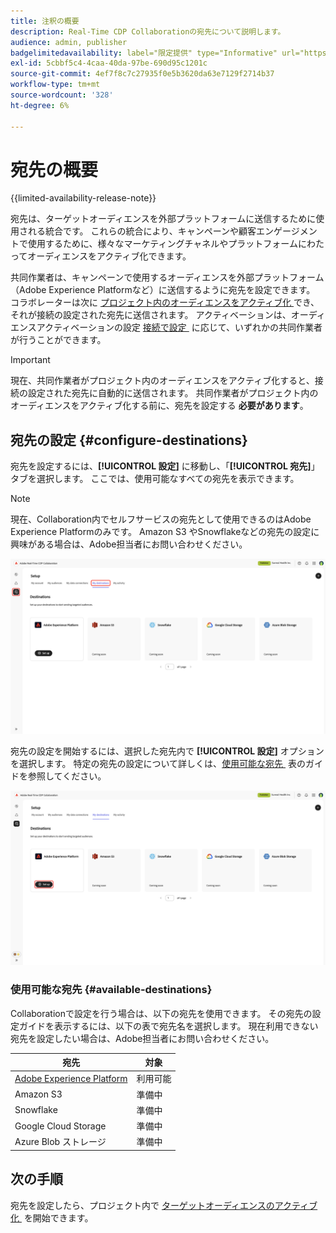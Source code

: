 ```yaml
---
title: 注釈の概要
description: Real-Time CDP Collaborationの宛先について説明します。
audience: admin, publisher
badgelimitedavailability: label="限定提供" type="Informative" url="https://helpx.adobe.com/jp/legal/product-descriptions/real-time-customer-data-platform-collaboration.html newtab=true"
exl-id: 5cbbf5c4-4caa-40da-97be-690d95c1201c
source-git-commit: 4ef7f8c7c27935f0e5b3620da63e7129f2714b37
workflow-type: tm+mt
source-wordcount: '328'
ht-degree: 6%

---
```


# 宛先の概要

{{limited-availability-release-note}}

宛先は、ターゲットオーディエンスを外部プラットフォームに送信するために使用される統合です。 これらの統合により、キャンペーンや顧客エンゲージメントで使用するために、様々なマーケティングチャネルやプラットフォームにわたってオーディエンスをアクティブ化できます。

共同作業者は、キャンペーンで使用するオーディエンスを外部プラットフォーム（Adobe Experience Platformなど）に送信するように宛先を設定できます。 コラボレーターは次に [&#x200B; プロジェクト内のオーディエンスをアクティブ化 &#x200B;](../collaborate/activate.md) でき、それが接続の設定された宛先に送信されます。 アクティベーションは、オーディエンスアクティベーションの設定 [&#x200B; 接続で設定 &#x200B;](/help/guide/connect/establishing-connections.md#configure-connection-settings) に応じて、いずれかの共同作業者が行うことができます。

>[!IMPORTANT]
>
>現在、共同作業者がプロジェクト内のオーディエンスをアクティブ化すると、接続の設定された宛先に自動的に送信されます。 共同作業者がプロジェクト内のオーディエンスをアクティブ化する前に、宛先を設定する **必要があります**。

## 宛先の設定 {#configure-destinations}

宛先を設定するには、**[!UICONTROL 設定]** に移動し、「**[!UICONTROL 宛先]**」タブを選択します。 ここでは、使用可能なすべての宛先を表示できます。

>[!NOTE]
>
> 現在、Collaboration内でセルフサービスの宛先として使用できるのはAdobe Experience Platformのみです。 Amazon S3 やSnowflakeなどの宛先の設定に興味がある場合は、Adobe担当者にお問い合わせください。

![&#x200B; 使用可能な宛先を表示する、設定ワークスペースの「自分の宛先」タブ &#x200B;](/help/assets/destinations/overview/my-destinations-overview.png)

宛先の設定を開始するには、選択した宛先内で **[!UICONTROL 設定]** オプションを選択します。 特定の宛先の設定について詳しくは、[&#x200B; 使用可能な宛先 &#x200B;](#available-destinations) 表のガイドを参照してください。

![Adobe Experience Platformの宛先用に「設定」オプションがハイライト表示された宛先ワークスペース &#x200B;](/help/assets/destinations/overview/my-destinations-set-up.png)

### 使用可能な宛先 {#available-destinations}

Collaborationで設定を行う場合は、以下の宛先を使用できます。 その宛先の設定ガイドを表示するには、以下の表で宛先名を選択します。 現在利用できない宛先を設定したい場合は、Adobe担当者にお問い合わせください。

| 宛先 | 対象 |
| --- | --- |
| [Adobe Experience Platform](./experience-platform.md) | 利用可能 |
| Amazon S3 | 準備中 |
| Snowflake | 準備中 |
| Google Cloud Storage | 準備中 |
| Azure Blob ストレージ | 準備中 |

## 次の手順

宛先を設定したら、プロジェクト内で [&#x200B; ターゲットオーディエンスのアクティブ化 &#x200B;](../collaborate/activate.md) を開始できます。
